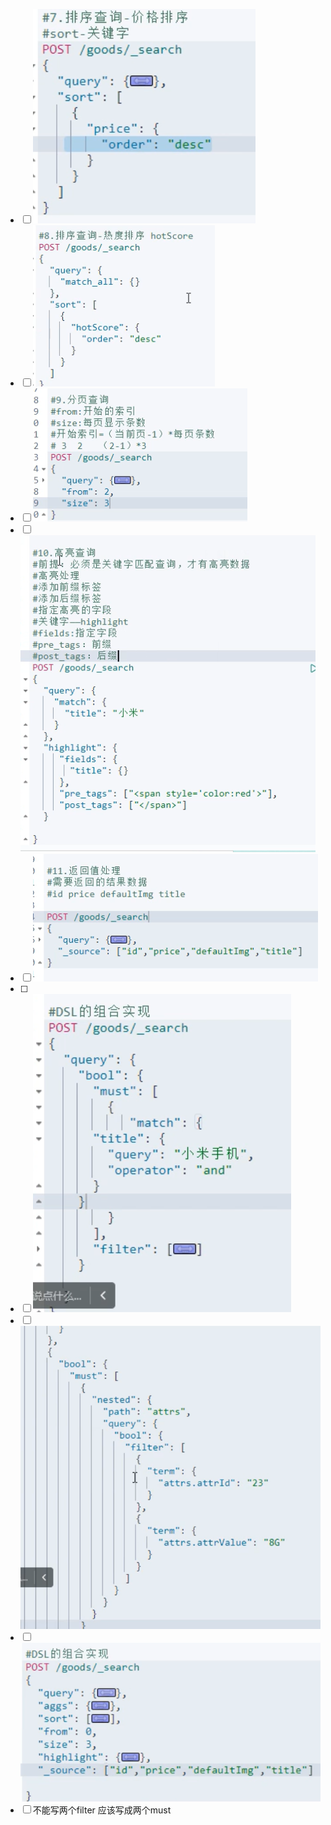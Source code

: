 - [ ] ![](image/Pasted%20image%2020221210203621.png)
- [ ] ![](image/Pasted%20image%2020221210203706.png)
- [ ] ![](image/Pasted%20image%2020221210203739.png)
- [ ] ![](image/Pasted%20image%2020221210203814.png)
- [ ] ![](image/Pasted%20image%2020221210203904.png)
- [ ] 
- [ ] ![](image/Pasted%20image%2020221210204148.png)
- [ ] ![](image/Pasted%20image%2020221210204936.png)
- [ ] ![](image/Pasted%20image%2020221210204734.png)
- [ ] 不能写两个filter 应该写成两个must